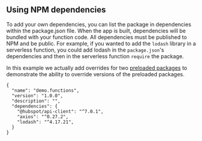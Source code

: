 ## Using NPM dependencies

To add your own dependencies, you can list the package in dependencies within the package.json file. When the app is
built, dependencies will be bundled with your function code. All dependencies must be published to NPM and be public.
For example, if you wanted to add the `lodash` library in a serverless function, you could add lodash in the
`package.json`'s dependencies and then in the serverless function `require` the package.

In this example we actually add overrides for
two [preloaded packages](https://developers.hubspot.com/docs/cms/data/serverless-functions/reference#preloaded-packages)
to demonstrate the ability to override versions of the preloaded packages.

```
{
  "name": "demo.functions",
  "version": "1.0.0",
  "description": "",
  "dependencies": {
    "@hubspot/api-client": "^7.0.1",
    "axios": "^0.27.2",
    "lodash": "^4.17.21",
  }
}
```
